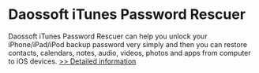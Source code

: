 # Daossoft iTunes Password Rescuer
Daossoft iTunes Password Rescuer can help you unlock your iPhone/iPad/iPod backup password very simply and then you can restore contacts, calendars, notes, audio, videos, photos and apps from computer to iOS devices.
[>> Detailed information](https://secure.shareit.com/shareit/product.html?productid=300873391&affiliateid=200057808)